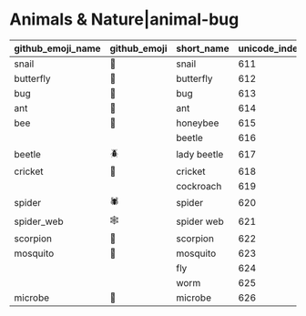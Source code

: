 # Animals & Nature|animal-bug

|github_emoji_name|github_emoji|short_name|unicode_index|
|---|---|---|---|
|snail|:snail:|snail|611|
|butterfly|:butterfly:|butterfly|612|
|bug|:bug:|bug|613|
|ant|:ant:|ant|614|
|bee|:bee:|honeybee|615|
|||beetle|616|
|beetle|:beetle:|lady beetle|617|
|cricket|:cricket:|cricket|618|
|||cockroach|619|
|spider|:spider:|spider|620|
|spider_web|:spider_web:|spider web|621|
|scorpion|:scorpion:|scorpion|622|
|mosquito|:mosquito:|mosquito|623|
|||fly|624|
|||worm|625|
|microbe|:microbe:|microbe|626|
